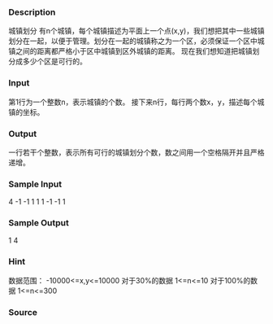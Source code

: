 
### Description
城镇划分
有n个城镇，每个城镇描述为平面上一个点(x,y)，我们想把其中一些城镇划分在一起，以便于管理。划分在一起的城镇称之为一个区，必须保证一个区中城镇之间的距离都严格小于区中城镇到区外城镇的距离。
现在我们想知道把城镇划分成多少个区是可行的。
 
### Input
第1行为一个整数n，表示城镇的个数。
接下来n行，每行两个数x，y，描述每个城镇的坐标。
 
### Output
一行若干个整数，表示所有可行的城镇划分个数，数之间用一个空格隔开并且严格递增。
 
### Sample Input
4
-1 -1
1 1
1 -1
-1 1


### Sample Output
1 4


### Hint
数据范围：
-10000<=x,y<=10000
对于30%的数据 1<=n<=10
对于100%的数据 1<=n<=300
### Source

